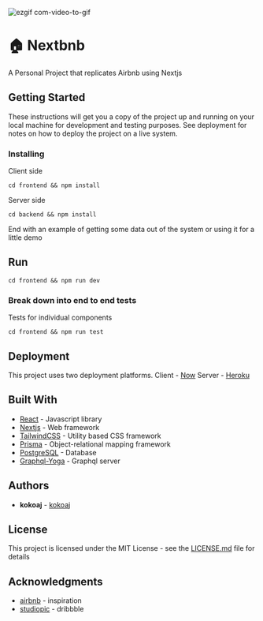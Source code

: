 
![ezgif com-video-to-gif](https://user-images.githubusercontent.com/43525282/76377394-03088680-6308-11ea-9ea6-d43d8f0642be.gif)


# 🏠 Nextbnb

A Personal Project that replicates Airbnb using Nextjs

## Getting Started

These instructions will get you a copy of the project up and running on your local machine for development and testing purposes. See deployment for notes on how to deploy the project on a live system.

### Installing

Client side

```
cd frontend && npm install
```

Server side

```
cd backend && npm install
```

End with an example of getting some data out of the system or using it for a little demo

## Run

```
cd frontend && npm run dev
```

### Break down into end to end tests

Tests for individual components

```
cd frontend && npm run test
```

## Deployment

This project uses two deployment platforms.
Client - [Now](https://zeit.co)
Server - [Heroku](https://www.heroku.com)

## Built With

* [React](https://reactjs.org/) - Javascript library
* [Nextjs](https://nextjs.org/) - Web framework
* [TailwindCSS](https://tailwindcss.com/) - Utility based CSS framework
* [Prisma](https://www.prisma.io/) - Object-relational mapping framework
* [PostgreSQL](https://www.postgresql.org/) - Database
* [Graphql-Yoga](https://github.com/prisma-labs/graphql-yoga/) - Graphql server

## Authors

* **kokoaj** - [kokoaj](https://github.com/kokiebisu)

## License

This project is licensed under the MIT License - see the [LICENSE.md](LICENSE.md) file for details

## Acknowledgments

* [airbnb](https://airbnb.com) - inspiration
* [studiopic](https://dribbble.com/studio-pic) - dribbble
